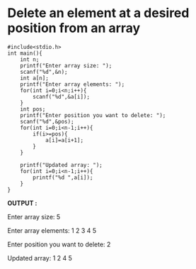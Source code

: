 # Delete an element at a desired position from an array

```
#include<stdio.h>
int main(){
    int n;
    printf("Enter array size: ");
    scanf("%d",&n);
    int a[n];
    printf("Enter array elements: ");
    for(int i=0;i<n;i++){
        scanf("%d",&a[i]);
    }
    int pos;
    printf("Enter position you want to delete: ");
    scanf("%d",&pos);
    for(int i=0;i<n-1;i++){
        if(i>=pos){
            a[i]=a[i+1];
        }
    }

    printf("Updated array: ");
    for(int i=0;i<n-1;i++){
        printf("%d ",a[i]);
    }
}
```

__OUTPUT :__

Enter array size: 5

Enter array elements: 1 2 3 4 5

Enter position you want to delete: 2

Updated array: 1 2 4 5
